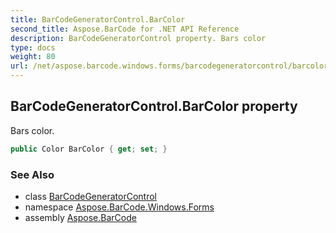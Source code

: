 ```yaml
---
title: BarCodeGeneratorControl.BarColor
second_title: Aspose.BarCode for .NET API Reference
description: BarCodeGeneratorControl property. Bars color
type: docs
weight: 80
url: /net/aspose.barcode.windows.forms/barcodegeneratorcontrol/barcolor/
---
```

## BarCodeGeneratorControl.BarColor property

Bars color.

```csharp
public Color BarColor { get; set; }
```

### See Also

* class [BarCodeGeneratorControl](../)
* namespace [Aspose.BarCode.Windows.Forms](../../barcodegeneratorcontrol/)
* assembly [Aspose.BarCode](../../../)


